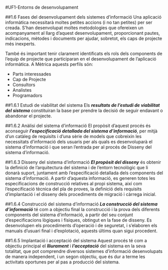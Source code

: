 #UF1-Entorns de desenvolupament

##1.6 Fases del desenvolupament dels sistemes d’informació
Una aplicació informàtica necessitarà moltes petites accions (i no tan petites) per ser creada. S’han desenvolupat moltes metodologies que ofereixen un acompanyament
al llarg d’aquest desenvolupament, proporcionant pautes, indicacions, mètodes i documents per ajudar, sobretot, els caps de projecte més inexperts.

També és important tenir clarament identificats els rols dels components de l’equip
de projecte que participaran en el desenvolupament de l’aplicació informàtica. A Mètrica aquests perfils són: 
* Parts interessades    
* Cap de Projecte  
* Consultors  
* Analistes  
* Programadors  

##1.6.1 Estudi de viabilitat del sistema
Els ***resultats de l’estudi de viabilitat del sistema*** constituiran la base per prendre la decisió de seguir endavant o abandonar el projecte.  
  
##1.6.2 Anàlisi del sistema d’informació
El propòsit d’aquest procés és aconseguir ***l’especificació detallada del sistema d’informació***, per mitjà d’un catàleg de requisits i d’una sèrie de models que cobreixin les necessitats d’informació dels usuaris per als quals
es desenvoluparà el sistema d’informació i que seran l’entrada per al procés de Disseny del sistema d’informació.
  
##1.6.3 Disseny del sistema d’informació
***El propòsit del disseny*** és obtenir la definició de l’arquitectura del sistema i de l’entorn tecnològic que li donarà suport, juntament amb l’especificació detallada dels components del sistema d’informació. A partir d’aquesta
informació, es generen totes les especificacions de construcció relatives al propi sistema, així com l’especificació tècnica del pla de proves, la definició dels requisits d’implantació i el disseny dels procediments de migració i
càrrega inicial.
  
##1.6.4 Construcció del sistema d’informació
***La construcció del sistema d’informació*** té com a objectiu final la construcció i la prova dels diferents components del sistema d’informació, a partir del seu conjunt d’especificacions lògiques i físiques, obtingut en la
fase de disseny. Es desenvolupen els procediments d’operació i de seguretat, i s’elaboren els manuals d’usuari final i d’explotació, aquests últims quan sigui procedent.
  
##1.6.5 Implantació i acceptació del sistema
Aquest procés té com a objectiu principal el ***lliurament*** i ***l’acceptació*** del sistema en la seva totalitat, que pot comprendre diversos sistemes d’informació desenvolupats de manera independent, i un segon objectiu, que és dur a terme les activitats oportunes per al pas a producció del sistema.
